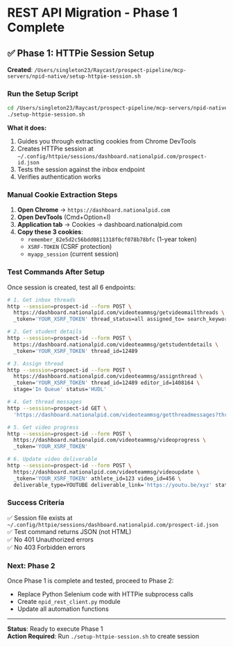 # REST API Migration - Phase 1 Complete

## ✅ Phase 1: HTTPie Session Setup

**Created**: `/Users/singleton23/Raycast/prospect-pipeline/mcp-servers/npid-native/setup-httpie-session.sh`

### Run the Setup Script

```bash
cd /Users/singleton23/Raycast/prospect-pipeline/mcp-servers/npid-native
./setup-httpie-session.sh
```

**What it does:**
1. Guides you through extracting cookies from Chrome DevTools
2. Creates HTTPie session at `~/.config/httpie/sessions/dashboard.nationalpid.com/prospect-id.json`
3. Tests the session against the inbox endpoint
4. Verifies authentication works

### Manual Cookie Extraction Steps

1. **Open Chrome** → `https://dashboard.nationalpid.com`
2. **Open DevTools** (Cmd+Option+I)
3. **Application tab** → Cookies → dashboard.nationalpid.com
4. **Copy these 3 cookies**:
   - `remember_82e5d2c56bdd0811318f0cf078b78bfc` (1-year token)
   - `XSRF-TOKEN` (CSRF protection)
   - `myapp_session` (current session)

### Test Commands After Setup

Once session is created, test all 6 endpoints:

```bash
# 1. Get inbox threads
http --session=prospect-id --form POST \
  https://dashboard.nationalpid.com/videoteammsg/getvideomailthreads \
  _token='YOUR_XSRF_TOKEN' thread_status=all assigned_to= search_keyword=

# 2. Get student details
http --session=prospect-id --form POST \
  https://dashboard.nationalpid.com/videoteammsg/getstudentdetails \
  _token='YOUR_XSRF_TOKEN' thread_id=12489

# 3. Assign thread  
http --session=prospect-id --form POST \
  https://dashboard.nationalpid.com/videoteammsg/assignthread \
  _token='YOUR_XSRF_TOKEN' thread_id=12489 editor_id=1408164 \
  stage='In Queue' status='HUDL'

# 4. Get thread messages
http --session=prospect-id GET \
  'https://dashboard.nationalpid.com/videoteammsg/getthreadmessages?thread_id=12489'

# 5. Get video progress
http --session=prospect-id --form POST \
  https://dashboard.nationalpid.com/videoteammsg/videoprogress \
  _token='YOUR_XSRF_TOKEN'

# 6. Update video deliverable
http --session=prospect-id --form POST \
  https://dashboard.nationalpid.com/videoteammsg/videoupdate \
  _token='YOUR_XSRF_TOKEN' athlete_id=123 video_id=456 \
  deliverable_type=YOUTUBE deliverable_link='https://youtu.be/xyz' status=Delivered
```

### Success Criteria

✅ Session file exists at `~/.config/httpie/sessions/dashboard.nationalpid.com/prospect-id.json`  
✅ Test command returns JSON (not HTML)  
✅ No 401 Unauthorized errors  
✅ No 403 Forbidden errors  

### Next: Phase 2

Once Phase 1 is complete and tested, proceed to Phase 2:
- Replace Python Selenium code with HTTPie subprocess calls
- Create `npid_rest_client.py` module
- Update all automation functions

---

**Status**: Ready to execute Phase 1  
**Action Required**: Run `./setup-httpie-session.sh` to create session
